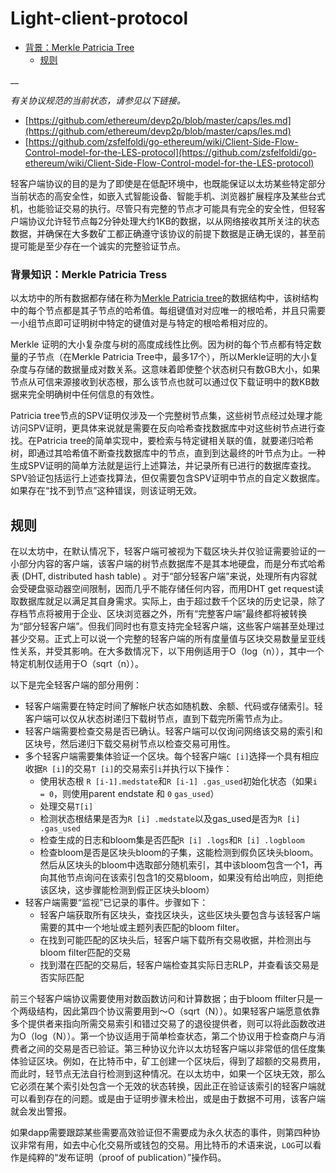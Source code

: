 # Light-client-protocol

* [背景：Merkle Patricia Tree](https://github.com/ethereum/wiki/wiki/Light-client-protocol#background-patricia-merkle-trees)
  * [规则](https://github.com/ethereum/wiki/wiki/Light-client-protocol#principles)

\_\_

_有关协议规范的当前状态，请参见以下链接。_

* [https://github.com/ethereum/devp2p/blob/master/caps/les.md](https://github.com/ethereum/devp2p/blob/master/caps/les.md)
* [https://github.com/zsfelfoldi/go-ethereum/wiki/Client-Side-Flow-Control-model-for-the-LES-protocol](https://github.com/zsfelfoldi/go-ethereum/wiki/Client-Side-Flow-Control-model-for-the-LES-protocol)

轻客户端协议的目的是为了即使是在低配环境中，也既能保证以太坊某些特定部分当前状态的高安全性，如嵌入式智能设备、智能手机、浏览器扩展程序及某些台式机，也能验证交易的执行。尽管只有完整的节点才可能具有完全的安全性，但轻客户端协议允许轻节点每2分钟处理大约1KB的数据，以从网络接收其所关注的状态数据，并确保在大多数矿工都正确遵守该协议的前提下数据是正确无误的，甚至前提可能是至少存在一个诚实的完整验证节点。

### 背景知识：Merkle Patricia Tress

以太坊中的所有数据都存储在称为[Merkle Patricia tree](https://knol.ethereum.cn/ethereum-technologies/merkle-patricia-tree)的数据结构中，该树结构中的每个节点都是其子节点的哈希值。每组键值对对应唯一的根哈希，并且只需要一小组节点即可证明树中特定的键值对是与特定的根哈希相对应的。

Merkle 证明的大小复杂度与树的高度成线性比例。因为树的每个节点都有特定数量的子节点（在Merkle Patricia Tree中，最多17个），所以Merkle证明的大小复杂度与存储的数据量成对数关系。这意味着即使整个状态树只有数GB大小，如果节点从可信来源接收到状态根，那么该节点也就可以通过仅下载证明中的数KB数据来完全明确树中任何信息的有效性。

Patricia tree节点的SPV证明仅涉及一个完整树节点集，这些树节点经过处理才能访问SPV证明，更具体来说就是需要在反向哈希查找数据库中对这些树节点进行查找。在Patricia tree的简单实现中，要检索与特定键相关联的值，就要递归哈希树，即通过其哈希值不断查找数据库中的节点，直到到达最终的叶节点为止。一种生成SPV证明的简单方法就是运行上述算法，并记录所有已进行的数据库查找。SPV验证包括运行上述查找算法，但仅需要包含SPV证明中节点的自定义数据库。如果存在“找不到节点”这种错误，则该证明无效。

## 规则

在以太坊中，在默认情况下，轻客户端可被视为下载区块头并仅验证需要验证的一小部分内容的客户端，该客户端的树节点数据库不是其本地硬盘，而是分布式哈希表 \(DHT, distributed hash table\) 。对于“部分轻客户端”来说，处理所有内容就会受硬盘驱动器空间限制，因而几乎不能存储任何内容，而用DHT get request读取数据库就足以满足其自身需求。实际上，由于超过数千个区块的历史记录，除了存档节点将被用于企业、区块浏览器之外，所有“完整客户端”最终都将被转换为“部分轻客户端”。但我们同时也有意支持完全轻客户端，这些客户端甚至处理过甚少交易。正式上可以说一个完整的轻客户端的所有度量值与区块交易数量呈亚线性关系，并受其影响。在大多数情况下，以下用例适用于O（log（n）），其中一个特定机制仅适用于O（sqrt（n））。

以下是完全轻客户端的部分用例：

* 轻客户端需要在特定时间了解帐户状态如随机数、余额、代码或存储索引。轻客户端可以仅从状态树递归下载树节点，直到下载完所需节点为止。
* 轻客户端需要检查交易是否已确认。轻客户端可以仅询问网络该交易的索引和区块号，然后递归下载交易树节点以检查交易可用性。
* 多个轻客户端需要集体验证一个区块。每个轻客户端`C [i]`选择一个具有相应收据`R [i]`的交易`T [i]`的交易索引`i`并执行以下操作：
  * 使用状态根 `R [i-1].medstate`和`R [i-1] .gas_used`初始化状态（如果`i = 0`，则使用parent endstate 和 `0` `gas_used`）
  * 处理交易`T[i]`
  * 检测状态根结果是否为`R [i] .medstate`以及gas\_used是否为`R [i] .gas_used`
  * 检查生成的日志和bloom集是否匹配`R [i] .logs`和`R [i] .logbloom`
  * 检查bloom是否是区块头bloom的子集，这能检测到假负区块头bloom。然后从区块头的bloom中选取部分随机索引，其中该bloom包含一个1，再向其他节点询问在该索引包含1的交易bloom，如果没有给出响应，则拒绝该区块，这步骤能检测到假正区块头bloom）
* 轻客户端需要“监视”已记录的事件。步骤如下：
  * 轻客户端获取所有区块头，查找区块头，这些区块头要包含与该轻客户端需要的其中一个地址或主题列表匹配的bloom filter。
  * 在找到可能匹配的区块头后，轻客户端下载所有交易收据，并检测出与bloom filter匹配的交易
  * 找到潜在匹配的交易后，轻客户端检查其实际日志RLP，并查看该交易是否实际匹配

前三个轻客户端协议需要使用对数函数访问和计算数据；由于bloom ffilter只是一个两级结构，因此第四个协议需要用到〜O（sqrt（N））。如果轻客户端愿意依靠多个提供者来指向所需交易索引和错过交易了的退役提供者，则可以将此函数改进为O（log（N））。第一个协议适用于简单检查状态，第二个协议用于检查商户与消费者之间的交易是否已验证。第三种协议允许以太坊轻客户端以非常低的信任度集体验证区块。例如，在比特币中，矿工创建一个区块后，得到了超额的交易费用，而此时，轻节点无法自行检测到这种情况。在以太坊中，如果一个区块无效，那么它必须在某个索引处包含一个无效的状态转换，因此正在验证该索引的轻客户端就可以看到存在的问题。或是由于证明步骤未检出，或是由于数据不可用，该客户端就会发出警报。

如果dapp需要跟踪某些需要高效验证但不需要成为永久状态的事件，则第四种协议非常有用，如去中心化交易所或钱包的交易。用比特币的术语来说，`LOG`可以看作是纯粹的“发布证明（proof of publication）”操作码。

